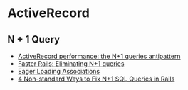 # ActiveRecord

## N + 1 Query

- [ActiveRecord performance: the N+1 queries antipattern](https://blog.appsignal.com/2018/04/24/active-record-performance-the-n-1-queries-antipattern.html)
- [Faster Rails: Eliminating N+1 queries](https://semaphoreci.com/blog/2017/08/09/faster-rails-eliminating-n-plus-one-queries.html)
- [Eager Loading Associations](https://guides.rubyonrails.org/active_record_querying.html#eager-loading-associations)
- [4 Non-standard Ways to Fix N+1 SQL Queries in Rails](https://pawelurbanek.com/rails-n-1-queries)
